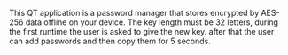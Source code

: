 This QT application is a password manager that stores encrypted by AES-256 data offline on your device.
The key length must be 32 letters, during the first runtime the user is asked to give the new key.
after that the user can add passwords and then copy them for 5 seconds.

